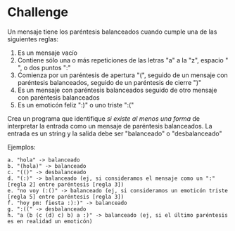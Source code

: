 # Challenge

Un mensaje tiene los paréntesis balanceados cuando cumple una de las siguientes reglas:
1. Es un mensaje vacío
2. Contiene sólo una o más repeticiones de las letras "a" a la "z", espacio " ", o dos puntos ":"
3. Comienza por un paréntesis de apertura "(", seguido de un mensaje con paréntesis balanceados, seguido de un paréntesis de cierre ")"
4. Es un mensaje con paréntesis balanceados seguido de otro mensaje con paréntesis balanceados
5. Es un emoticón feliz ":)" o uno triste ":("

Crea un programa que identifique *si existe al menos una forma* de interpretar la entrada como un mensaje de paréntesis balanceados. La entrada es un string y la salida debe ser "balanceado" o "desbalanceado"

Ejemplos:

    a. "hola" -> balanceado
    b. "(hola)" -> balanceado
    c. "(()" -> desbalanceado
    d. "(:)" -> balanceado (ej, si consideramos el mensaje como un ":" [regla 2] entre paréntesis [regla 3])
    e. "no voy (:()" -> balanceado (ej, si consideramos un emoticón triste [regla 5] entre paréntesis [regla 3])
    f. "hoy pm: fiesta :):)" -> balanceado
    g. ":((" -> desbalanceado
    h. "a (b (c (d) c) b) a :)" -> balanceado (ej, si el último paréntesis es en realidad un emoticón)